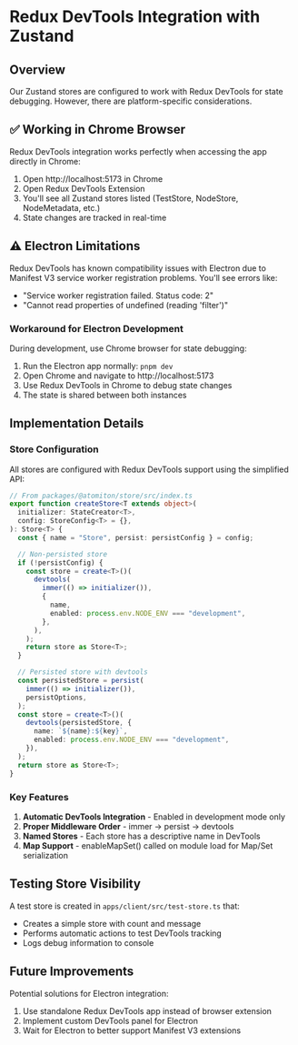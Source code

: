# Redux DevTools Integration with Zustand

## Overview

Our Zustand stores are configured to work with Redux DevTools for state debugging. However, there are platform-specific considerations.

## ✅ Working in Chrome Browser

Redux DevTools integration works perfectly when accessing the app directly in Chrome:

1. Open http://localhost:5173 in Chrome
2. Open Redux DevTools Extension
3. You'll see all Zustand stores listed (TestStore, NodeStore, NodeMetadata, etc.)
4. State changes are tracked in real-time

## ⚠️ Electron Limitations

Redux DevTools has known compatibility issues with Electron due to Manifest V3 service worker registration problems. You'll see errors like:

- "Service worker registration failed. Status code: 2"
- "Cannot read properties of undefined (reading 'filter')"

### Workaround for Electron Development

During development, use Chrome browser for state debugging:

1. Run the Electron app normally: `pnpm dev`
2. Open Chrome and navigate to http://localhost:5173
3. Use Redux DevTools in Chrome to debug state changes
4. The state is shared between both instances

## Implementation Details

### Store Configuration

All stores are configured with Redux DevTools support using the simplified API:

```typescript
// From packages/@atomiton/store/src/index.ts
export function createStore<T extends object>(
  initializer: StateCreator<T>,
  config: StoreConfig<T> = {},
): Store<T> {
  const { name = "Store", persist: persistConfig } = config;

  // Non-persisted store
  if (!persistConfig) {
    const store = create<T>()(
      devtools(
        immer(() => initializer()),
        {
          name,
          enabled: process.env.NODE_ENV === "development",
        },
      ),
    );
    return store as Store<T>;
  }

  // Persisted store with devtools
  const persistedStore = persist(
    immer(() => initializer()),
    persistOptions,
  );
  const store = create<T>()(
    devtools(persistedStore, {
      name: `${name}:${key}`,
      enabled: process.env.NODE_ENV === "development",
    }),
  );
  return store as Store<T>;
}
```

### Key Features

1. **Automatic DevTools Integration** - Enabled in development mode only
2. **Proper Middleware Order** - immer → persist → devtools
3. **Named Stores** - Each store has a descriptive name in DevTools
4. **Map Support** - enableMapSet() called on module load for Map/Set serialization

## Testing Store Visibility

A test store is created in `apps/client/src/test-store.ts` that:

- Creates a simple store with count and message
- Performs automatic actions to test DevTools tracking
- Logs debug information to console

## Future Improvements

Potential solutions for Electron integration:

1. Use standalone Redux DevTools app instead of browser extension
2. Implement custom DevTools panel for Electron
3. Wait for Electron to better support Manifest V3 extensions
